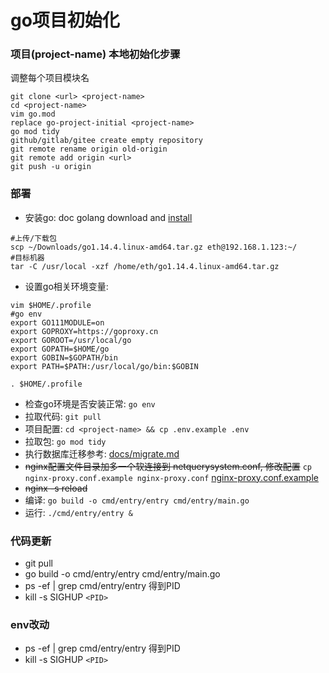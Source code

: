 # go项目初始化

### 项目(project-name) 本地初始化步骤

调整每个项目模块名

```
git clone <url> <project-name>
cd <project-name>
vim go.mod
replace go-project-initial <project-name>
go mod tidy
github/gitlab/gitee create empty repository
git remote rename origin old-origin
git remote add origin <url>
git push -u origin
```

### 部署
- 安装go: doc golang download and [install](https://golang.google.cn/doc/install)
```
#上传/下载包
scp ~/Downloads/go1.14.4.linux-amd64.tar.gz eth@192.168.1.123:~/
#目标机器
tar -C /usr/local -xzf /home/eth/go1.14.4.linux-amd64.tar.gz
```
- 设置go相关环境变量:
```
vim $HOME/.profile
#go env
export GO111MODULE=on 
export GOPROXY=https://goproxy.cn 
export GOROOT=/usr/local/go 
export GOPATH=$HOME/go
export GOBIN=$GOPATH/bin
export PATH=$PATH:/usr/local/go/bin:$GOBIN

. $HOME/.profile
``` 
- 检查go环境是否安装正常: `go env`
- 拉取代码: `git pull`
- 项目配置: `cd <project-name> && cp .env.example .env`
- 拉取包: `go mod tidy`
- 执行数据库迁移参考: [docs/migrate.md](docs/migrate.md)
- ~~nginx配置文件目录加多一个软连接到 netquerysystem.conf, 修改配置~~ `cp nginx-proxy.conf.example nginx-proxy.conf`  [nginx-proxy.conf.example](nginx-proxy.conf.example)
- ~~nginx -s reload~~
- 编译: `go build -o cmd/entry/entry cmd/entry/main.go`
- 运行: `./cmd/entry/entry &`

### 代码更新
- git pull 
- go build -o cmd/entry/entry cmd/entry/main.go
- ps -ef | grep cmd/entry/entry 得到PID
- kill -s SIGHUP `<PID>`

### env改动
- ps -ef | grep cmd/entry/entry 得到PID
- kill -s SIGHUP `<PID>`
